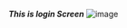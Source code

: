 *************************This is login Screen*************************
![image](https://user-images.githubusercontent.com/59212692/175362669-50bcd263-607e-48e9-8494-4c1222104c80.png)

